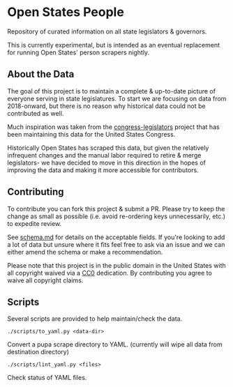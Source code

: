 Open States People
===================

Repository of curated information on all state legislators & governors.

This is currently experimental, but is intended as an eventual replacement for running Open States' person scrapers nightly.


About the Data
--------------

The goal of this project is to maintain a complete & up-to-date picture of everyone serving in state legislatures.  To start we are focusing on data from 2018-onward, but there is no reason why historical data could not be contributed as well.

Much inspiration was taken from the [congress-legislators](https://github.com/unitedstates/congress-legislators) project that has been maintaining this data for the United States Congress.

Historically Open States has scraped this data, but given the relatively infrequent changes and the manual labor required to retire & merge legislators- we have decided to move in this direction in the hopes of improving the data and making it more accessible for contributors.

Contributing
------------

To contribute you can fork this project & submit a PR.  Please try to keep the change as small as possible (i.e. avoid re-ordering keys unnecessarily, etc.) to expedite review.

See [schema.md](schema.md) for details on the acceptable fields.  If you're looking to add a lot of data but unsure where it fits feel free to ask via an issue and we can either amend the schema or make a recommendation.

Please note that this project is in the public domain in the United States with all copyright waived via a [CC0](https://creativecommons.org/publicdomain/zero/1.0/) dedication.  By contributing you agree to waive all copyright claims.

Scripts
-------

Several scripts are provided to help maintain/check the data.

```./scripts/to_yaml.py <data-dir>```

Convert a pupa scrape directory to YAML.  (currently will wipe all data from destination directory)

```./scripts/lint_yaml.py <files>```

Check status of YAML files.
